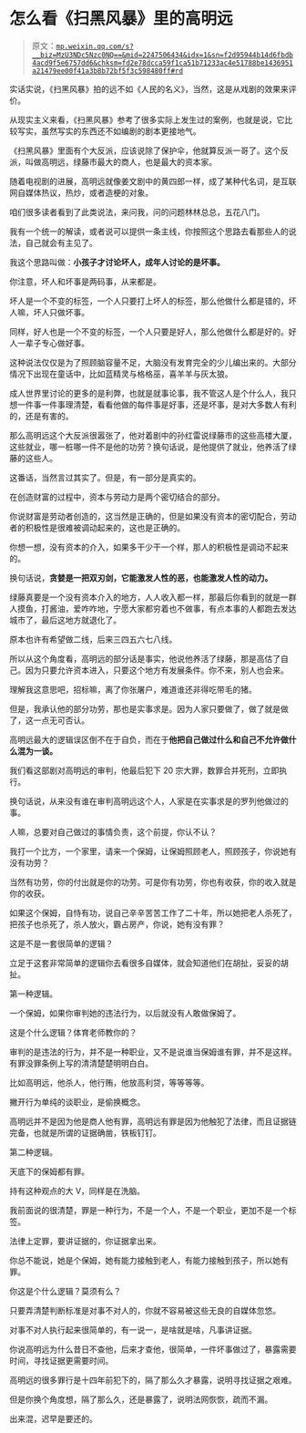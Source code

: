 # 怎么看《扫黑风暴》里的高明远

> 原文：[`mp.weixin.qq.com/s?__biz=MzU3NDc5Nzc0NQ==&mid=2247506434&idx=1&sn=f2d95944b14d6fbdb4acd9f5e6757dd6&chksm=fd2e78dcca59f1ca51b71233ac4e51788be1436951a21479ee00f41a3b8b72bf5f3c598480ff#rd`](http://mp.weixin.qq.com/s?__biz=MzU3NDc5Nzc0NQ==&mid=2247506434&idx=1&sn=f2d95944b14d6fbdb4acd9f5e6757dd6&chksm=fd2e78dcca59f1ca51b71233ac4e51788be1436951a21479ee00f41a3b8b72bf5f3c598480ff#rd)

实话实说，《扫黑风暴》拍的远不如《人民的名义》，当然，这是从戏剧的效果来评价。 

从现实主义来看，《扫黑风暴》参考了很多实际上发生过的案例，也就是说，它比较写实，虽然写实的东西还不如编剧的剧本更接地气。

《扫黑风暴》里面有个大反派，应该说除了保护伞，他就算反派一哥了。这个反派，叫做高明远，绿藤市最大的商人，也是最大的资本家。

随着电视剧的进展，高明远就像姜文剧中的黄四郎一样，成了某种代名词，是互联网自媒体热议，热炒，或者造梗的对象。 

咱们很多读者看到了此类说法，来问我，问的问题林林总总，五花八门。 

我有一个统一的解读，或者说可以提供一条主线，你按照这个思路去看那些人的说法，自己就会有主见了。 

我这个思路叫做：**小孩子才讨论坏人，成年人讨论的是坏事。** 

你注意，坏人和坏事是两码事，从来都是。 

坏人是一个不变的标签，一个人只要打上坏人的标签，那么他做什么都是错的，坏人嘛，坏人只做坏事。 

同样，好人也是一个不变的标签，一个人只要是好人，那么他做什么都是好的。好人一辈子专心做好事。

这种说法仅仅是为了照顾脑容量不足，大脑没有发育完全的少儿编出来的。大部分情况下出现在童话中，比如蓝精灵与格格巫，喜羊羊与灰太狼。

成人世界里讨论的更多的是利弊，也就是就事论事，我不管这人是个什么人，我只想一件事一件事理清楚，看看他做的每件事是好事，还是坏事，是对大多数人有利的，还是有害的。 

那么高明远这个大反派很嚣张了，他对着剧中的孙红雷说绿藤市的这些高楼大厦，这些就业，哪一桩哪一件不是他的功劳？换句话说，是他提供了就业，他养活了绿藤的这些人。 

这番话，当然言过其实了。但是，有一部分是真实的。 

在创造财富的过程中，资本与劳动力是两个密切结合的部分。 

你说财富是劳动者创造的，这当然是正确的，但是如果没有资本的密切配合，劳动者的积极性是很难被调动起来的，这也是正确的。

你想一想，没有资本的介入，如果多干少干一个样，那人的积极性是调动不起来的。 

换句话说，**贪婪是一把双刃剑，它能激发人性的恶，也能激发人性的动力。**

绿藤真要是一个没有资本介入的地方，人人收入都一样，那最后你看到的就是一群人摸鱼，打酱油，爱咋咋地，宁愿大家都穷着也不做事，有点本事的人都跑去发达城市了，最后这地方就退化了。 

原本也许有希望做二线，后来三四五六七八线。

所以从这个角度看，高明远的部分话是事实，他说他养活了绿藤，那是高估了自己。因为只要允许资本进入，只要这个地方有发展条件。你不来，别人也会来。

理解我这意思吧，招标嘛，离了你张屠户，难道谁还非得吃带毛的猪。

但是，我承认他的部分功劳，那也是实事求是。因为人家只要做了，做了就是做了，这一点无可否认。 

高明远最大的逻辑误区倒不在于自负，而在于**他把自己做过什么和自己不允许做什么混为一谈。** 

我们看这部剧对高明远的审判，他最后犯下 20 宗大罪，数罪合并死刑，立即执行。 

换句话说，从来没有谁在审判高明远这个人，人家是在实事求是的罗列他做过的事。 

人嘛，总要对自己做过的事情负责，这个前提，你认不认？ 

我打一个比方，一个家里，请来一个保姆，让保姆照顾老人，照顾孩子，你说她有没有功劳？ 

当然有功劳，你的付出就是你的功劳。可是你有功劳，你也有收获，你的收入就是你的收获。 

如果这个保姆，自恃有功，说自己辛辛苦苦工作了二十年，所以她把老人杀死了，把孩子也杀死了，杀人放火，霸占房产，你说，她有没有罪？ 

这是不是一套很简单的逻辑？ 

立足于这套非常简单的逻辑你去看很多自媒体，就会知道他们在胡扯，妥妥的胡扯。 

第一种逻辑。 

一个保姆，如果你审判她的违法行为，以后就没有人敢做保姆了。

这是个什么逻辑？体育老师教你的？

审判的是违法的行为，并不是一种职业，又不是说谁当保姆谁有罪，并不是这样。有罪没罪条例上写的清清楚楚明明白白。 

比如高明远，他杀人，他行贿，他放高利贷，等等等等。

撇开行为单纯的谈职业，是偷换概念。 

高明远并不是因为他是商人他有罪，高明远有罪是因为他触犯了法律，而且证据链完备，也就是所谓的证据确凿，铁板钉钉。 

第二种逻辑。 

天底下的保姆都有罪。 

持有这种观点的大 V，同样是在洗脑。

我前面说的很清楚，罪是一种行为，不是一个人，不是一个职业，更加不是一个标签。 

法律上定罪，要讲证据的，你证据拿出来。

你总不能说，她是个保姆，她有能力接触到老人，有能力接触到孩子，所以她有罪。

你这是个什么逻辑？莫须有么？ 

只要弄清楚判断标准是对事不对人的，你就不容易被这些无良的自媒体忽悠。

对事不对人执行起来很简单的，有一说一，是啥就是啥，凡事讲证据。 

你说高明远为什么昔日不查他，后来才查他，很简单，一件坏事做过了，暴露需要时间，寻找证据更需要时间。

高明远的很多罪行是十四年前犯下的，隔了那么久才暴露，说明寻找证据之艰难。

但是你换个角度想，隔了那么久，还是暴露了，说明法网恢恢，疏而不漏。

出来混，迟早是要还的。